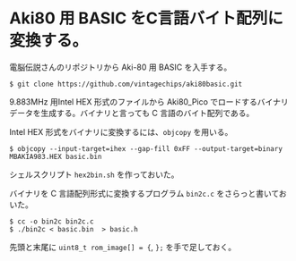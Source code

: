# Aki80 用 BASIC をC言語バイト配列に変換する。

電脳伝説さんのリポジトリから Aki-80 用 BASIC を入手する。

```
$ git clone https://github.com/vintagechips/aki80basic.git
```

9.883MHz 用Intel HEX 形式のファイルから Aki80_Pico でロードするバイナリデータを生成する。バイナリと言っても C 言語のバイト配列である。

Intel HEX 形式をバイナリに変換するには、`objcopy` を用いる。

```
$ objcopy --input-target=ihex --gap-fill 0xFF --output-target=binary MBAKIA983.HEX basic.bin
```

シェルスクリプト `hex2bin.sh` を作っておいた。

バイナリを C 言語配列形式に変換するプログラム `bin2c.c` をさらっと書いておいた。

```
$ cc -o bin2c bin2c.c
$ ./bin2c < basic.bin  > basic.h
```

先頭と末尾に `uint8_t rom_image[] = {`, `};` を手で足しておく。

